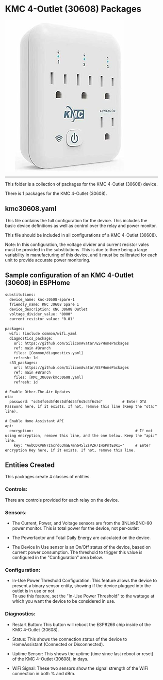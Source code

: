 # KMC 4-Outlet (30608) Packages
![KMC 4-Outlet (30608) Device Photo](../.resources/DevicePhotos/ProductPhoto_KMC-30608.jpg)

---

This folder is a collection of packages for the KMC 4-Outlet (30608) device.

There is 1 packages for the KMC 4-Outlet (30608).

## kmc30608.yaml
This file contains the full configuration for the device.
This includes the basic device definitions as well as control over the relay and power monitor.

This file should be included in all configurations of a KMC 4-Outlet (30608).

Note: In this configuration, the voltage divider and current resistor vales must be provided in the substitutions. This is due to there being a large variability in manufacturing of this device, and it must be calibrated for each unit to provide accurate power monitoring.

## Sample configuration of an KMC 4-Outlet (30608) in ESPHome

```
substitutions:
  device_name: knc-30608-spare-1
  friendly_name: KNC 30608 Spare 1
  device_description: KNC 30608 Outlet
  voltage_divider_value: "8000"
  current_resistor_value: "0.01"

packages:
  wifi: !include common/wifi.yaml
  diagnostics_package:
    url: https://github.com/SiliconAvatar/ESPHomePackages
    ref: main #Branch
    files: [Common/diagnostics.yaml]
    refresh: 1d
  s33_packages:
    url: https://github.com/SiliconAvatar/ESPHomePackages
    ref: main #Branch
    files: [KMC_30608/kmc30608.yaml]
    refresh: 1d

# Enable Other-The-Air Updates
ota:
  password: "sd54fs6d5f46s5df4d54f6s5d4f6s5d"         # Enter OTA Password here, if it exists. If not, remove this line (Keep the "ota:" line).

# Enable Home Assistant API
api:
  encryption:                                               # If not using encryption, remove this line, and the one below. Keep the "api:" line.
    key: "AwbCDKVWN7zacrd63maE7mnG45lZsVZH/1HSPmtE0KI="     # Enter encryption Key here, if it exists. If not, remove this line.
```

## Entities Created

This packages create 4 classes of entities.

### Controls:


There are controls provided for each relay on the device.

### Sensors:


- The Current, Power, and Voltage sensors are from the BNLinkBNC-60 power monitor. This is total power for the device, not per-outlet </br>

- The Powerfactor and Total Daily Energy are calculated on the device. </br>

- The Device In Use sensor is an On/Off status of the device, based on current power consumption. The threshold to trigger this value is configured in the "Configuration" area below. 



### Configuration:


- In-Use Power Threshold Configuration: This feature allows the device to present a binary sensor entity, showing if the device plugged into the outlet is in use or not </br>
To use this feature, set the "In-Use Power Threshold" to the wattage at which you want the device to be considered in use. </br>

### Diagnostics:


- Restart Button: This button will reboot the ESP8266 chip inside of the KMC 4-Outlet (30608).

- Status: This shows the connection status of the device to HomeAssistant (Connected or Disconnected).

- Uptime Sensor: This shows the uptime (time since last reboot or reset) of the KMC 4-Outlet (30608), in days.

- WiFi Signal: These two sensors show the signal strength of the WiFi connection in both % and dBm.